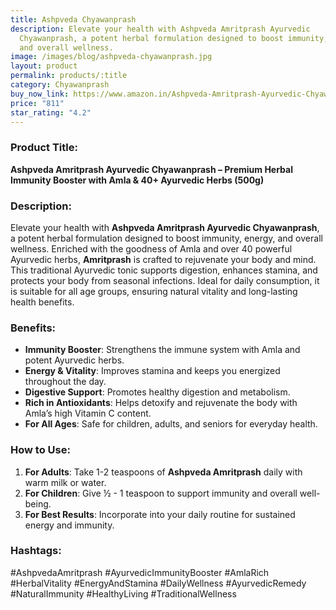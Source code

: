 ```yaml
---
title: Ashpveda Chyawanprash
description: Elevate your health with Ashpveda Amritprash Ayurvedic
  Chyawanprash, a potent herbal formulation designed to boost immunity, energy,
  and overall wellness.
image: /images/blog/ashpveda-chyawanprash.jpg
layout: product
permalink: products/:title
category: Chyawanprash
buy_now_link: https://www.amazon.in/Ashpveda-Amritprash-Ayurvedic-Chyawanprash-Ashwagandha/dp/B0B3DXYDP6/ref=sr_1_47?crid=1A6EBHCVM05PF&tag=m0150-21
price: "811"
star_rating: "4.2"
---
```

### Product Title:
**Ashpveda Amritprash Ayurvedic Chyawanprash – Premium Herbal Immunity Booster with Amla & 40+ Ayurvedic Herbs (500g)**

### Description:
Elevate your health with **Ashpveda Amritprash Ayurvedic Chyawanprash**, a potent herbal formulation designed to boost immunity, energy, and overall wellness. Enriched with the goodness of Amla and over 40 powerful Ayurvedic herbs, **Amritprash** is crafted to rejuvenate your body and mind. This traditional Ayurvedic tonic supports digestion, enhances stamina, and protects your body from seasonal infections. Ideal for daily consumption, it is suitable for all age groups, ensuring natural vitality and long-lasting health benefits.

### Benefits:
- **Immunity Booster**: Strengthens the immune system with Amla and potent Ayurvedic herbs.
- **Energy & Vitality**: Improves stamina and keeps you energized throughout the day.
- **Digestive Support**: Promotes healthy digestion and metabolism.
- **Rich in Antioxidants**: Helps detoxify and rejuvenate the body with Amla’s high Vitamin C content.
- **For All Ages**: Safe for children, adults, and seniors for everyday health.

### How to Use:
1. **For Adults**: Take 1-2 teaspoons of **Ashpveda Amritprash** daily with warm milk or water.
2. **For Children**: Give ½ - 1 teaspoon to support immunity and overall well-being.
3. **For Best Results**: Incorporate into your daily routine for sustained energy and immunity.

### Hashtags:
#AshpvedaAmritprash #AyurvedicImmunityBooster #AmlaRich #HerbalVitality #EnergyAndStamina #DailyWellness #AyurvedicRemedy #NaturalImmunity #HealthyLiving #TraditionalWellness
